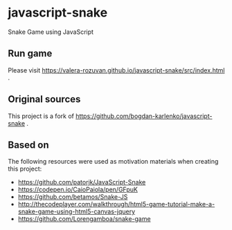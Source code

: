 # javascript-snake
Snake Game using JavaScript

## Run game

Please visit
https://valera-rozuvan.github.io/javascript-snake/src/index.html .

## Original sources

This project is a fork of https://github.com/bogdan-karlenko/javascript-snake .

## Based on

The following resources were used as motivation materials when creating this
project:

- https://github.com/patorjk/JavaScript-Snake
- https://codepen.io/CaioPaiola/pen/GFpuK
- https://github.com/betamos/Snake-JS
- http://thecodeplayer.com/walkthrough/html5-game-tutorial-make-a-snake-game-using-html5-canvas-jquery
- https://github.com/Lorengamboa/snake-game
